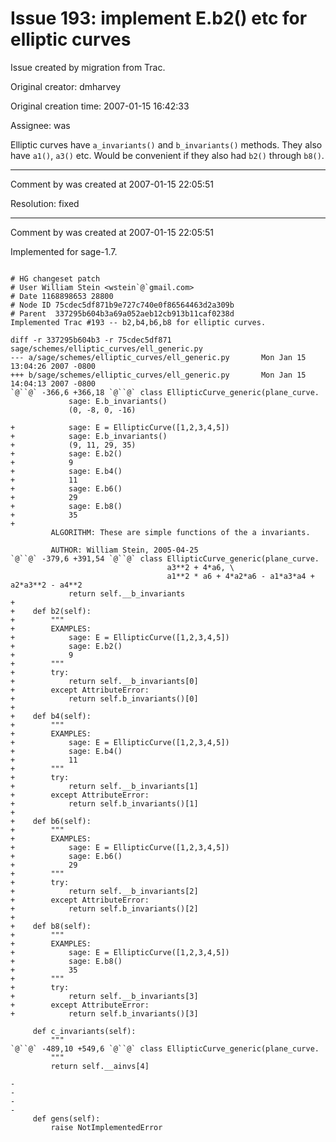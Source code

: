 # Issue 193: implement E.b2() etc for elliptic curves

Issue created by migration from Trac.

Original creator: dmharvey

Original creation time: 2007-01-15 16:42:33

Assignee: was

Elliptic curves have `a_invariants()` and `b_invariants()` methods. They also have `a1()`, `a3()` etc. Would be convenient if they also had `b2()` through `b8()`.



---

Comment by was created at 2007-01-15 22:05:51

Resolution: fixed


---

Comment by was created at 2007-01-15 22:05:51

Implemented for sage-1.7.

```

# HG changeset patch
# User William Stein <wstein`@`gmail.com>
# Date 1168898653 28800
# Node ID 75cdec5df871b9e727c740e0f86564463d2a309b
# Parent  337295b604b3a69a052aeb12cb913b11caf0238d
Implemented Trac #193 -- b2,b4,b6,b8 for elliptic curves.

diff -r 337295b604b3 -r 75cdec5df871 sage/schemes/elliptic_curves/ell_generic.py
--- a/sage/schemes/elliptic_curves/ell_generic.py       Mon Jan 15 13:04:26 2007 -0800
+++ b/sage/schemes/elliptic_curves/ell_generic.py       Mon Jan 15 14:04:13 2007 -0800
`@``@` -366,6 +366,18 `@``@` class EllipticCurve_generic(plane_curve.
             sage: E.b_invariants()
             (0, -8, 0, -16)
 
+            sage: E = EllipticCurve([1,2,3,4,5])
+            sage: E.b_invariants()
+            (9, 11, 29, 35)
+            sage: E.b2()
+            9
+            sage: E.b4()
+            11
+            sage: E.b6()
+            29
+            sage: E.b8()
+            35
+            
         ALGORITHM: These are simple functions of the a invariants.
 
         AUTHOR: William Stein, 2005-04-25
`@``@` -379,6 +391,54 `@``@` class EllipticCurve_generic(plane_curve.
                                   a3**2 + 4*a6, \
                                   a1**2 * a6 + 4*a2*a6 - a1*a3*a4 + a2*a3**2 - a4**2
             return self.__b_invariants
+
+    def b2(self):
+        """
+        EXAMPLES:
+            sage: E = EllipticCurve([1,2,3,4,5])
+            sage: E.b2()
+            9
+        """
+        try:
+            return self.__b_invariants[0]
+        except AttributeError:
+            return self.b_invariants()[0]
+        
+    def b4(self):
+        """
+        EXAMPLES:
+            sage: E = EllipticCurve([1,2,3,4,5])
+            sage: E.b4()
+            11
+        """
+        try:
+            return self.__b_invariants[1]
+        except AttributeError:
+            return self.b_invariants()[1]
+
+    def b6(self):
+        """
+        EXAMPLES:
+            sage: E = EllipticCurve([1,2,3,4,5])
+            sage: E.b6()
+            29
+        """
+        try:
+            return self.__b_invariants[2]
+        except AttributeError:
+            return self.b_invariants()[2]
+
+    def b8(self):
+        """
+        EXAMPLES:
+            sage: E = EllipticCurve([1,2,3,4,5])
+            sage: E.b8()
+            35
+        """
+        try:
+            return self.__b_invariants[3]
+        except AttributeError:
+            return self.b_invariants()[3]
 
     def c_invariants(self):
         """
`@``@` -489,10 +549,6 `@``@` class EllipticCurve_generic(plane_curve.
         """
         return self.__ainvs[4]
 
-
-
-
-    
     def gens(self):
         raise NotImplementedError
```

